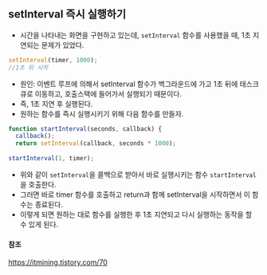 ## setInterval 즉시 실행하기
- 시간을 나타내는 화면을 구현하고 있는데, `setInterval` 함수를 사용했을 때, 1초 지연되는 문제가 있었다.
```javascript
setInterval(timer, 1000);
//1초 뒤 시작
```
- 원인: 이벤트 루프에 의해서 setInterval 함수가 백그라운드에 가고 1초 뒤에 태스크큐로 이동하고, 호출스택에 들어가서 실행되기 때문이다.
- 즉, 1초 지연 후 실행된다.
- 원하는 함수를 즉시 실행시키기 위해 다음 함수를 만들자.
```javascript
function startInterval(seconds, callback) {
  callback();
  return setInterval(callback, seconds * 1000);
  
startInterval(1, timer);
```
- 위와 같이 `setInterval`을 콜백으로 받아서 바로 실행시키는 함수 `startInterval`을 호출한다.
- 그러면 바로 timer 함수를 호출하고 return과 함께 setInterval을 시작하면서 이 함수는 종료된다.
- 이렇게 되면 원하는 대로 함수를 실행한 후 1초 지연되고 다시 실행하는 동작을 할 수 있게 된다.

#### 참조
https://itmining.tistory.com/70
